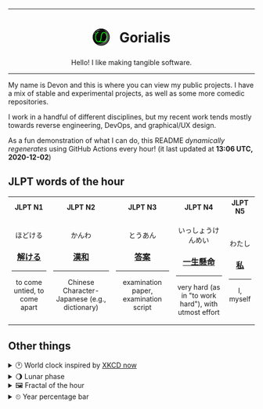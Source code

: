 ***

<h1 align="center">
<sub>
    <img src="readme/resources/avatar.png" height="36">
</sub>
&nbsp;
Gorialis
</h1>
<p align="center">
Hello! I like making tangible software.
</p>

***

My name is Devon and this is where you can view my public projects. I have a mix of stable and experimental projects, as well as some more comedic repositories.

I work in a handful of different disciplines, but my recent work tends mostly towards reverse engineering, DevOps, and graphical/UX design.

As a fun demonstration of what I can do, this README *dynamically regenerates* using GitHub Actions every hour! (it last updated at **13:06 UTC, 2020-12-02**)

<h2>JLPT words of the hour</h2>
<table>
    <tr>
        <th>JLPT N1</th>
        <th>JLPT N2</th>
        <th>JLPT N3</th>
        <th>JLPT N4</th>
        <th>JLPT N5</th>
    </tr>
    <tr>
        <td>
            <p align="center">ほどける</p>
            <h3 align="center"><b><a href="https://jisho.org/search/%E8%A7%A3%E3%81%91%E3%82%8B">解ける</a></b></h3>
            <hr>
            <p align="center">to come untied,<wbr> to come apart</p>
        </td>
        <td>
            <p align="center">かんわ</p>
            <h3 align="center"><b><a href="https://jisho.org/search/%E6%BC%A2%E5%92%8C">漢和</a></b></h3>
            <hr>
            <p align="center">Chinese Character-Japanese (e.g.,<wbr> dictionary)</p>
        </td>
        <td>
            <p align="center">とうあん</p>
            <h3 align="center"><b><a href="https://jisho.org/search/%E7%AD%94%E6%A1%88">答案</a></b></h3>
            <hr>
            <p align="center">examination paper,<wbr> examination script</p>
        </td>
        <td>
            <p align="center">いっしょうけんめい</p>
            <h3 align="center"><b><a href="https://jisho.org/search/%E4%B8%80%E7%94%9F%E6%87%B8%E5%91%BD">一生懸命</a></b></h3>
            <hr>
            <p align="center">very hard (as in "to work hard"),<wbr> with utmost effort</p>
        </td>
        <td>
            <p align="center">わたし</p>
            <h3 align="center"><b><a href="https://jisho.org/search/%E7%A7%81">私</a></b></h3>
            <hr>
            <p align="center">I,<wbr> myself</p>
        </td>
    </tr>
</table>

<h2>Other things</h2>
<details>
<summary>🕐  World clock inspired by <a href="https://xkcd.com/now">XKCD now</a></summary>

> <img src="generated/now.png" width="512">

</details>
<details>
<summary>🌖 Lunar phase</summary>

The moon is approximately 60.96% through its phase (Waning Gibbous).

</details>
<details>
<summary>&#x1f5bc; Fractal of the hour</summary>

> <img src="generated/fractal.png" width="512">

</details>
<details>
<summary>&#x23f2; Year percentage bar</summary>
<pre><code>2020 [██████████████████▁▁] 91.95%</code></pre>
</details>
